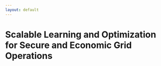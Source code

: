 ```yaml
---
layout: default
---
```


# <span style="color: ;">Scalable Learning and Optimization for Secure and Economic Grid Operations</span>
